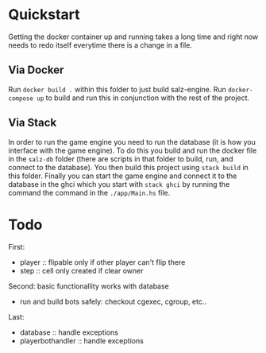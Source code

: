 # Quickstart
Getting the docker container up and running takes a long time and right now needs
to redo itself everytime there is a change in a file.
## Via Docker
Run `docker build .` within this folder to just build salz-engine.
Run `docker-compose up` to build and run this in conjunction with the rest of the project.
## Via Stack
In order to run the game engine you need to run the database (it is how you interface
with the game engine).
To do this you build and run the docker file in the `salz-db` folder (there are
scripts in that folder to build, run, and connect to the database).
You then build this project using `stack build` in this folder.
Finally you can start the game engine and connect it to the database in the ghci which you
start with `stack ghci` by running the command the command in the `./app/Main.hs` file.


# Todo
First:
- player :: flipable only if other player can't flip there
- step :: cell only created if clear owner

Second: basic functionallity works with database
- run and build bots safely: checkout cgexec, cgroup, etc..

Last:
- database :: handle exceptions
- playerbothandler :: handle exceptions
